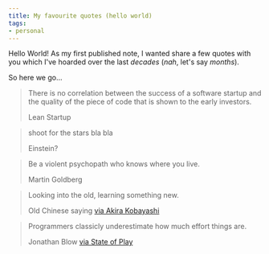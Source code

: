 ```yaml
---
title: My favourite quotes (hello world)
tags: 
- personal
---
```


Hello World! As my first published note, I wanted share a few quotes with you which I've hoarded over the last *decades* (*nah*, let's say *months*).

So here we go...   

> There is no correlation between the success of a software startup and the quality of the piece of code that is shown to the early investors. <footer>Lean Startup</footer>

<!-- -->

> shoot for the stars bla bla <footer>Einstein?</footer>

<!-- -->

> Be a violent psychopath who knows where you live. <footer>Martin Goldberg</footer>

<!-- -->

> Looking into the old, learning something new. <footer>Old Chinese saying [via Akira Kobayashi](http://fontfeed.com/archives/akira-kobayashi-on-ff-clifford/)</footer>

<!-- -->

> Programmers classicly underestimate how much effort things are. <footer>Jonathan Blow [via State of Play](https://www.youtube.com/watch?v=HTumujaqEe8&list=UU1kYEPLh7TtoPdM0YSi0VlA)</footer>